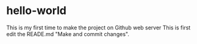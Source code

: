 # hello-world
This is my first time to make the project on Github web server
This is first edit the READE.md "Make and commit changes".
